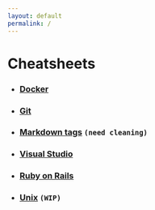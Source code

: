 ```yaml
---
layout: default
permalink: /
---
```


# Cheatsheets

- ### [Docker](https://vincent-clipet.github.io/cheatsheets/docker)
- ### [Git](https://vincent-clipet.github.io/cheatsheets/git)
- ### [Markdown tags](https://vincent-clipet.github.io/cheatsheets/markdown) `(need cleaning)`
- ### [Visual Studio](https://vincent-clipet.github.io/cheatsheets/visual-studio)
- ### [Ruby on Rails](https://vincent-clipet.github.io/cheatsheets/ruby-on-rails)
- ### [Unix](https://vincent-clipet.github.io/cheatsheets/unix) `(WIP)`
